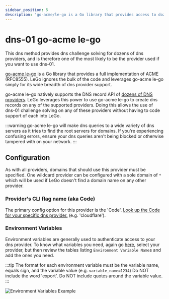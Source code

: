 ```yaml
---
sidebar_position: 5
description: 'go-acme/le-go is a Go library that provides access to dozens of DNS providers.'
---
```


# dns-01 go-acme le-go

This dns method provides dns challenge solving for dozens of dns 
providers, and is therefore one of the most likely to be the 
provider used if you want to use dns-01.

[go-acme le-go](https://github.com/go-acme/lego) is a Go library
that provides a full implementation of ACME (RFC8555). LeGo ignores
the bulk of the code and leverages go-acme le-go simply for its wide
breadth of dns provider support.

go-acme le-go natively supports the DNS record API of
[dozens of DNS providers](https://go-acme.github.io/lego/dns/).
LeGo leverages this power to use go-acme le-go to create dns records on any
of the supported providers. Doing this allows the use of dns-01
challenge solving on any of these providers without having to code
support of each into LeGo.

:::warning
go-acme le-go will make dns queries to a wide variety of dns servers
as it tries to find the root servers for domains. If you're experiencing
confusing errors, ensure your dns queries aren't being blocked or otherwise
tampered with on your network.
:::

## Configuration

As with all providers, domains that should use this provider must be
specified. One wildcard provider can be configured with a sole
domain of `*` which will be used if LeGo doesn't find a domain
name on any other provider.

### Provider's CLI flag name (aka Code)

The primary config option for this provider is the 'Code'. [Look up
the Code for your specific dns provider.](https://go-acme.github.io/lego/dns/)
(e.g. 'cloudflare').

### Environment Variables

Environment variables are generally used to authenticate access
to your dns provider. To know what variables you need, again go
[here](https://go-acme.github.io/lego/dns/),
select your provider, but then review the tables listing `Environment
Variable Name`s and add the ones you need.

:::tip
The format for each environment variable must be the variable
name, equals sign, and the variable value (e.g. `variable_name=1234`)
Do NOT include the word 'export'.
Do NOT include quotes around the variable value.
:::

![Environment Variables Example](/img/screenshots/provider_environment_variables.png)
